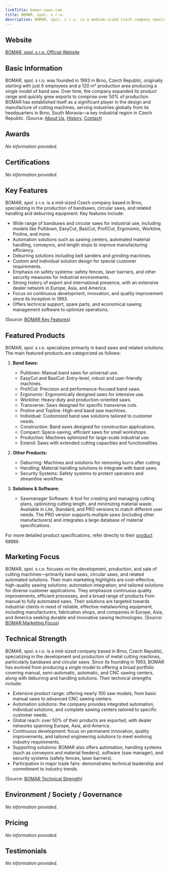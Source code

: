 ```yaml
---
linkTitle: bomar-saws.com
title: BOMAR, spol. s r.o.
description: BOMAR, spol. s r.o. is a medium-sized Czech company specializing in the development and production of cutting machines, particularly band saws, with a lengthy history of innovation and export.
---
```


## Website

[BOMAR, spol. s r.o. Official Website](https://bomar-saws.com)

## Basic Information

BOMAR, spol. s r.o. was founded in 1993 in Brno, Czech Republic, originally starting with just 6 employees and a 120 m² production area producing a single model of band saw. Over time, the company expanded its product range and quickly grew exports to comprise over 50% of production. BOMAR has established itself as a significant player in the design and manufacture of cutting machines, serving industries globally from its headquarters in Brno, South Moravia—a key industrial region in Czech Republic.
(Source: [About Us](https://bomar-saws.com/company/about-us.html), [History](https://bomar-saws.com/company/history.html), [Contact](https://bomar-saws.com/contact.html))

## Awards

*No information provided.*

## Certifications

*No information provided.*

## Key Features

BOMAR, spol. s r.o. is a mid-sized Czech company based in Brno, specializing in the production of bandsaws, circular saws, and related handling and deburring equipment. Key features include:

- Wide range of bandsaws and circular saws for industrial use, including models like Pulldown, EasyCut, BasiCut, ProfiCut, Ergonomic, Workline, Proline, and more.
- Automation solutions such as sawing centers, automated material handling, conveyors, and length stops to improve manufacturing efficiency.
- Deburring solutions including belt sanders and grinding machines.
- Custom and individual solution design for special customer requirements.
- Emphasis on safety systems: safety fences, laser barriers, and other security measures for industrial environments.
- Strong history of export and international presence, with an extensive dealer network in Europe, Asia, and America.
- Focus on continuous development, innovation, and quality improvement since its inception in 1993.
- Offers technical support, spare parts, and economical sawing management software to optimize operations.

(Source: [BOMAR Key Features](https://bomar-saws.com))

## Featured Products

BOMAR, spol. s r.o. specializes primarily in band saws and related solutions. The main featured products are categorized as follows:

1. **Band Saws:**
   - Pulldown: Manual band saws for universal use.
   - EasyCut and BasiCut: Entry-level, robust and user-friendly machines.
   - ProfiCut: Precision and performance-focused band saws.
   - Ergonomic: Ergonomically designed saws for intensive use.
   - Workline: Heavy-duty and production-oriented saws.
   - Transverse: Saws designed for specific transverse cuts.
   - Proline and Topline: High-end band saw machines.
   - Individual: Customized band saw solutions tailored to customer needs.
   - Construction: Band saws designed for construction applications.
   - Compact: Space-saving, efficient saws for small workshops.
   - Production: Machines optimized for large-scale industrial use.
   - Extend: Saws with extended cutting capacities and functionalities.

2. **Other Products:**
   - Deburring: Machines and solutions for removing burrs after cutting.
   - Handling: Material handling solutions to integrate with band saws.
   - Security Systems: Safety systems to protect operators and streamline workflow.

3. **Solutions & Software:**
   - Sawmanager Software: A tool for creating and managing cutting plans, optimizing cutting length, and minimizing material waste. Available in Lite, Standard, and PRO versions to match different user needs. The PRO version supports multiple saws (including other manufacturers) and integrates a large database of material specifications.

For more detailed product specifications, refer directly to their [product pages](https://bomar-saws.com/products-band-saws/itemlist/category/2-bomar-saws.html).

## Marketing Focus

BOMAR, spol. s r.o. focuses on the development, production, and sale of cutting machines—primarily band saws, circular saws, and related automated solutions. Their main marketing highlights are cost-effective, high-quality sawing solutions; automation integration; and tailored solutions for diverse customer applications. They emphasize continuous quality improvements, efficient processes, and a broad range of products from manual to fully automated saws. Their solutions are targeted towards industrial clients in need of reliable, effective metalworking equipment, including manufacturers, fabrication shops, and companies in Europe, Asia, and America seeking durable and innovative sawing technologies.
(Source: [BOMAR Marketing Focus](https://bomar-saws.com/))

## Technical Strength

BOMAR, spol. s r.o. is a mid-sized company based in Brno, Czech Republic, specializing in the development and production of metal cutting machines, particularly bandsaws and circular saws. Since its founding in 1993, BOMAR has evolved from producing a single model to offering a broad portfolio covering manual, semi-automatic, automatic, and CNC sawing centers, along with deburring and handling solutions. Their technical strengths include:

- Extensive product range: offering nearly 100 saw models, from basic manual saws to advanced CNC sawing centers.
- Automation solutions: the company provides integrated automation, individual solutions, and complete sawing centers tailored to specific customer needs.
- Global reach: over 50% of their products are exported, with dealer networks spanning Europe, Asia, and America.
- Continuous development: focus on permanent innovation, quality improvements, and tailored engineering solutions to meet evolving industry requirements.
- Supporting solutions: BOMAR also offers automation, handling systems (such as conveyors and material feeders), software (saw manager), and security systems (safety fences, laser barriers).
- Participation in major trade fairs: demonstrates technical leadership and commitment to industry trends.

(Source: [BOMAR Technical Strength](https://bomar-saws.com/))

## Environment / Society / Governance

*No information provided.*

## Pricing

*No information provided.*

## Testimonials

*No information provided.*